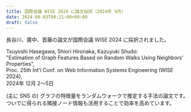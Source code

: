 ```yaml
---
title: 国際会議 WISE 2024 に論文採択（2024年 9月）
date: 2024-09-03T00:21:00+09:00
draft: false
---
```

長谷川、廣中、首藤の論文が国際会議 WISE 2024 に採択されました。

Tsuyoshi Hasegawa, Shiori Hironaka, Kazuyuki Shudo:<br>
"Estimation of Graph Features Based on Random Walks Using Neighbors' Properties",<br>
Proc. 25th Int'l Conf. on Web Information Systems Engineering (WISE 2024),<br>
2024年 12月 2〜5日

(主に SNS の) グラフの特徴量をランダムウォークで推定する手法の論文です。ついでに得られる隣接ノード情報も活用することで効率を高めています。
